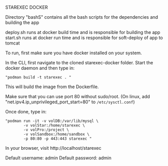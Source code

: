STAREXEC DOCKER

Directory "bashS" contains all the bash scripts for the dependencies and building the app

deploy.sh runs at docker build time and is responsible for building the app
start.sh runs at docker run time and is responsible for soft-deploy of app to tomcat

To run, first make sure you have docker installed on your system.

In the CLI, first navigate to the cloned starexec-docker folder.
Start the docker daemon and then type in:

	"podman build -t starexec . "

This will build the image from the Dockerfile.

Make sure that you can use port 80 without sudo/root.
(On linux, add "net.ipv4.ip_unprivileged_port_start=80" to `/etc/sysctl.conf`)

Once done, type in:

	"podman run -it -v volDB:/var/lib/mysql \
			-v volStar:/home/starexec \
			-v volPro:/project \
			-v volSandbox:/home/sandbox \
			-p 80:80 -p 443:443 starexec "

In your browser, visit http://localhost/starexec

Default username: admin
Default password: admin


